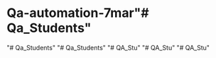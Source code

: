 # Qa-automation-7mar"# Qa_Students" 
"# Qa_Students" 
"# Qa_Students" 
"# QA_Stu" 
"# QA_Stu" 
"# QA_Stu" 
